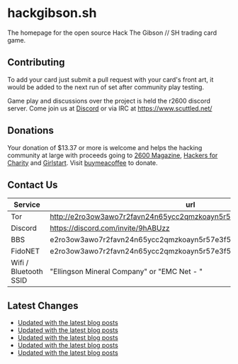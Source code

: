 # hackgibson.sh
The homepage for the open source Hack The Gibson // SH trading card game.


## Contributing

To add your card just submit a pull request with your card's front art, it would be added to the next run of set after community play testing.

Game play and discussions over the project is held the r2600 discord server. Come join us at [Discord](https://discord.com/invite/9hABUzz) or via IRC at https://www.scuttled.net/


## Donations

Your donation of $13.37 or more is welcome and helps the hacking community at large with proceeds going to [2600 Magazine](https://2600.com/), [Hackers for Charity](https://hackersforcharity.org) and [Girlstart](https://girlstart.org).  Visit [buymeacoffee](https://www.buymeacoffee.com/hackgibson.sh) to donate.


## Contact Us

Service | url
-|-
Tor | http://e2ro3ow3awo7r2favn24n65ycc2qmzkoayn5r57e3f56nvjwdcgg32ad.onion
Discord | https://discord.com/invite/9hABUzz
BBS | e2ro3ow3awo7r2favn24n65ycc2qmzkoayn5r57e3f56nvjwdcgg32ad.onion:23
FidoNET | e2ro3ow3awo7r2favn24n65ycc2qmzkoayn5r57e3f56nvjwdcgg32ad.onion:24554
Wifi / Bluetooth SSID | "Ellingson Mineral Company" or "EMC Net - <fidonet address>"

## Latest Changes
<!-- BLOG-POST-LIST:START -->
- [Updated with the latest blog posts](https://github.com/DFW2600/hackgibson.sh/commit/de0dbed4252b9ce96b72648dcda4f292b73bdbca)
- [Updated with the latest blog posts](https://github.com/DFW2600/hackgibson.sh/commit/46eb0fbe511d42a0aef2402fd148c32bc2a1851a)
- [Updated with the latest blog posts](https://github.com/DFW2600/hackgibson.sh/commit/b5f2381ad6b65db6e54dfbfe7bd03e3377ce9e20)
- [Updated with the latest blog posts](https://github.com/DFW2600/hackgibson.sh/commit/b3459a496c81136f84c5345b6e8eba005014bb14)
- [Updated with the latest blog posts](https://github.com/DFW2600/hackgibson.sh/commit/cb3dc1155778d2850a41366be056c9ad947e93e7)
<!-- BLOG-POST-LIST:END -->
